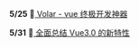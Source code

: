 
**5/25** :blue_book:[ Volar - vue 终极开发神器](https://juejin.cn/post/6966106927990308872)

**5/31** :blue_book:[ 全面总结 Vue3.0 的新特性](https://juejin.cn/post/6968094627375087653)
